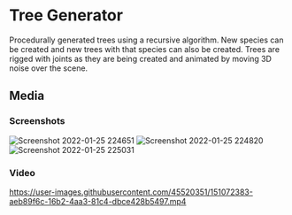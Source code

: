 # Tree Generator
Procedurally generated trees using a recursive algorithm. New species can be created and new trees with that species can also be created. Trees are rigged with joints as they are being created and animated by moving 3D noise over the scene.

## Media
### Screenshots
![Screenshot 2022-01-25 224651](https://user-images.githubusercontent.com/45520351/151072588-8a999199-123b-414f-8e5b-f5a9b2bf4d00.png)
![Screenshot 2022-01-25 224820](https://user-images.githubusercontent.com/45520351/151073025-46d9add8-b290-473e-bc07-3c4beae9a535.png)
![Screenshot 2022-01-25 225031](https://user-images.githubusercontent.com/45520351/151073027-c8205f69-26f9-4f0c-9f0a-6f5e0550d709.png)

### Video
https://user-images.githubusercontent.com/45520351/151072383-aeb89f6c-16b2-4aa3-81c4-dbce428b5497.mp4
